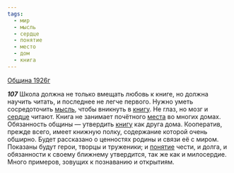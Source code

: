 ```yaml
---
tags:
  - мир
  - мысль
  - сердце
  - понятие
  - место
  - дом
  - книга
---
```


[Община 1926г](/agni/1926)

___107___
Школа должна не только вмещать любовь к книге, но должна научить читать, и последнее не легче первого. Нужно уметь сосредоточить [мысль](/tag/#мысль), чтобы вникнуть в [книгу](/tag/#книга). Не глаз, но мозг и [сердце](/tag/#сердце) читают. Книга не занимает почётного [места](/tag/#место) во многих домах. Обязанность общины — утвердить [книгу](/tag/#книга) как друга дома. Кооператив, прежде всего, имеет книжную полку, содержание которой очень обширно. Будет рассказано о ценностях родины и связи её с миром. Показаны будут герои, творцы и труженики; и [понятие](/tag/#понятие) чести, и долга, и обязанности к своему ближнему утвердится, так же как и милосердие. Много примеров, зовущих к познаванию и открытиям.   

